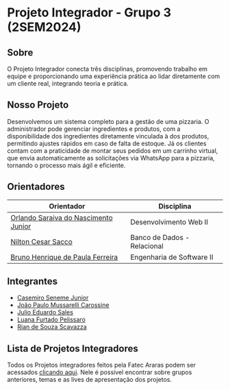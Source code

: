 # Projeto Integrador - Grupo 3 (2SEM2024) 

## Sobre

O Projeto Integrador conecta três disciplinas, promovendo trabalho em equipe e proporcionando uma experiência prática ao lidar diretamente com um cliente real, integrando teoria e prática.

## Nosso Projeto

Desenvolvemos um sistema completo para a gestão de uma pizzaria. O administrador pode gerenciar ingredientes e produtos, com a disponibilidade dos ingredientes diretamente vinculada à dos produtos, permitindo ajustes rápidos em caso de falta de estoque. Já os clientes contam com a praticidade de montar seus pedidos em um carrinho virtual, que envia automaticamente as solicitações via WhatsApp para a pizzaria, tornando o processo mais ágil e eficiente.

## Orientadores
| Orientador | Disciplina |
| ------ | ------ |
| [Orlando Saraiva do Nascimento Junior](https://br.linkedin.com/in/orlando-saraiva-j%C3%BAnior-83707022) | Desenvolvimento Web II|
| [Nilton Cesar Sacco](https://www.linkedin.com/in/prof%C2%BA-nilton-a6355126/) | Banco de Dados - Relacional |
| [Bruno Henrique de Paula Ferreira](https://br.linkedin.com/in/bruno-henrique-de-paula-ferreira-27153939) | Engenharia de Software II|

## Integrantes

- [Casemiro Seneme Junior](https://github.com/CasemiroSJunior)
- [João Paulo Mussarelli Carossine](https://github.com/joaopcarossine)
- [Julio Eduardo Sales](https://github.com/Julio-Saless)
- [Luana Furtado Pelissaro](https://github.com/luanafurtado05)
- [Rian de Souza Scavazza](https://github.com/ScavazzaRian)

## Lista de Projetos Integradores
Todos os Projetos integradores feitos pela Fatec Araras podem ser acessados [clicando aqui](https://github.com/orlandosaraivajr/PI_FATEC_ARARAS). Nele é possível encontrar sobre grupos anteriores, temas e as lives de apresentação dos projetos.

